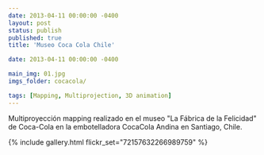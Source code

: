 ```yaml
---
date: 2013-04-11 00:00:00 -0400
layout: post
status: publish
published: true
title: 'Museo Coca Cola Chile'

date: 2013-04-11 00:00:00 -0400

main_img: 01.jpg
imgs_folder: cocacola/

tags: [Mapping, Multiprojection, 3D animation]
---
```



Multiproyección mapping realizado en el museo "La Fábrica de la Felicidad" de Coca-Cola en la embotelladora CocaCola Andina en Santiago, Chile.

{% include gallery.html flickr_set="72157632266989759" %}
